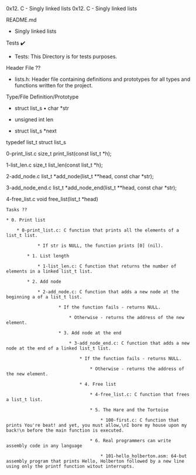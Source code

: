 0x12. C - Singly linked lists
0x12. C - Singly linked lists


README.md


 - Singly linked lists


 Tests ✔️

 * Tests: This Directory is for tests purposes.


 Header File ??

 * lists.h: Header file containing definitions and prototypes for all types and functions written for the project.

 Type/File        Definition/Prototype

 * struct list_s                •        char *str

 * unsigned int len

 * struct list_s *next

 typedef list_t        struct list_s

 0-print_list.c        size_t print_list(const list_t *h);

 1-list_len.c        size_t list_len(const list_t *h);

 2-add_node.c        list_t *add_node(list_t **head, const char *str);

 3-add_node_end.c        list_t *add_node_end(list_t **head, const char *str);

 4-free_list.c        void free_list(list_t *head)


	Tasks ??

	* 0. Print list

	    * 0-print_list.c: C function that prints all the elements of a list_t list.

	            * If str is NULL, the function prints [0] (nil).

		    * 1. List length

		        * 1-list_len.c: C function that returns the number of elements in a linked list_t list.

			* 2. Add node

			    * 2-add_node.c: C function that adds a new node at the beginning a of a list_t list.

			            * If the function fails - returns NULL.

				            * Otherwise - returns the address of the new element.

					    * 3. Add node at the end

					        * 3-add_node_end.c: C function that adds a new node at the end of a linked list_t list.

						        * If the function fails - returns NULL.

							        * Otherwise - returns the address of the new element.

								* 4. Free list

								    * 4-free_list.c: C function that frees a list_t list.

								    * 5. The Hare and the Tortoise

								        * 100-first.c: C function that prints You're beat! and yet, you must allow,\nI bore my house upon my back!\n before the main function is executed.

									* 6. Real programmers can write assembly code in any language

									    * 101-hello_holberton.asm: 64-but assembly program that prints Hello, Holberton followed by a new line using only the printf function witout interrupts.



